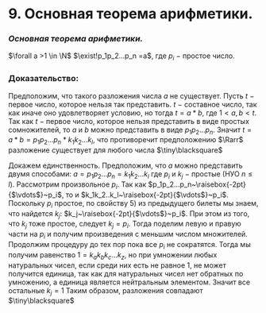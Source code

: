 # 9. Основная теорема арифметики.

### *Основная теорема арифметики.*
$\forall a >1 \in \N$  $\exist!p_1p_2...p_n =a$, где $p_i~-$ простое число.

### Доказательство:
Предположим, что такого разложения числа $a$ не существует. 
Пусть $t~-$ первое число, которое нельзя так представить.
$t~-~$составное число, так как иначе оно удовлетворяет условию, но тогда
$t= a*b$, где $1<a, b<t$. 
Так как $t~-$ первое число, которое нельзя представить в виде простых сомножителей, то $a$ и $b$ можно представить в виде $p_1p_2...p_n$. 
Значит $t = a*b= p_1p_2...p_n*k_1k_2...k_l$, что противоречит предположению $\Rarr$ разложение существует для любого числа  $\tiny\blacksquare$

Докажем единственность.
Предположим, что $a$ можно представить двумя способами:
$a =p_1p_2...p_n=k_1k_2...k_l$ где $p_i$ и $k_j~-~$простые $($НУО $n\le l)$.
Рассмотрим произвольное $p_i$.
Так как $p_1p_2...p_n~\raisebox{-2pt}{$\vdots$}~p_i$, то и $k_1k_2..k_l~\raisebox{-2pt}{$\vdots$}~p_i$.
Поскольку $p_i$ простое, по свойству $5)$ из предыдущего билеты мы знаем, что найдется $k_j:$ $k_j~\raisebox{-2pt}{$\vdots$}~p_i$.
При этом из того, что $k_j$ тоже простое, следует $k_j=p_i$. 
Тогда поделим левую и правую части на $p_i$ и получим произведения с меньшим числом множителей.
Продолжим процедуру до тех пор пока все $p_i$ не сократятся. 
Тогда мы получим равенство $1= k_ak_bk_c...k_z$, но при умножении любых натуральных чисел, если среди них есть не равное $1$, не может получится единица, так как для натуральных чисел нет обратных по умножению, а единица является нейтральным элементом. Значит все остальные $k_j=1$
Таким образом, разложения совпадают  $\tiny\blacksquare$